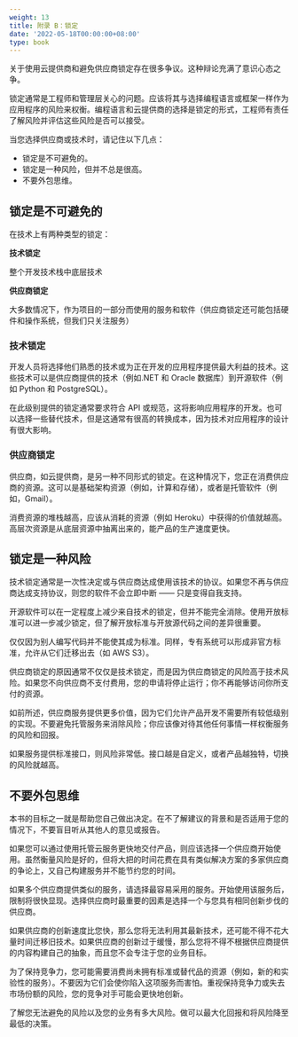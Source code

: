 ```yaml
---
weight: 13
title: 附录 B：锁定
date: '2022-05-18T00:00:00+08:00'
type: book
---
```


关于使用云提供商和避免供应商锁定存在很多争议。这种辩论充满了意识心态之争。

锁定通常是工程师和管理层关心的问题。应该将其与选择编程语言或框架一样作为应用程序的风险来权衡。编程语言和云提供商的选择是锁定的形式，工程师有责任了解风险并评估这些风险是否可以接受。

当您选择供应商或技术时，请记住以下几点：

- 锁定是不可避免的。
- 锁定是一种风险，但并不总是很高。
- 不要外包思维。

## 锁定是不可避免的

在技术上有两种类型的锁定：

**技术锁定**

整个开发技术栈中底层技术

**供应商锁定**

大多数情况下，作为项目的一部分而使用的服务和软件（供应商锁定还可能包括硬件和操作系统，但我们只关注服务）

### 技术锁定

开发人员将选择他们熟悉的技术或为正在开发的应用程序提供最大利益的技术。这些技术可以是供应商提供的技术（例如.NET 和 Oracle 数据库）到开源软件（例如 Python 和 PostgreSQL）。

在此级别提供的锁定通常要求符合 API 或规范，这将影响应用程序的开发。也可以选择一些替代技术，但是这通常有很高的转换成本，因为技术对应用程序的设计有很大影响。

### 供应商锁定

供应商，如云提供商，是另一种不同形式的锁定。在这种情况下，您正在消费供应商的资源。这可以是基础架构资源（例如，计算和存储），或者是托管软件（例如，Gmail）。

消费资源的堆栈越高，应该从消耗的资源（例如 Heroku）中获得的价值就越高。高层次资源是从底层资源中抽离出来的，能产品的生产速度更快。

## 锁定是一种风险

技术锁定通常是一次性决定或与供应商达成使用该技术的协议。如果您不再与供应商达成支持协议，则您的软件不会立即中断 —— 只是变得自我支持。

开源软件可以在一定程度上减少来自技术的锁定，但并不能完全消除。使用开放标准可以进一步减少锁定，但了解开放标准与开放源代码之间的差异很重要。

仅仅因为别人编写代码并不能使其成为标准。同样，专有系统可以形成非官方标准，允许从它们迁移出去（如 AWS S3）。

供应商锁定的原因通常不仅仅是技术锁定，而是因为供应商锁定的风险高于技术风险。如果您不向供应商不支付费用，您的申请将停止运行；你不再能够访问你所支付的资源。

如前所述，供应商服务提供更多价值，因为它们允许产品开发不需要所有较低级别的实现。不要避免托管服务来消除风险；你应该像对待其他任何事情一样权衡服务的风险和回报。

如果服务提供标准接口，则风险非常低。接口越是自定义，或者产品越独特，切换的风险就越高。

## 不要外包思维

本书的目标之一就是帮助您自己做出决定。在不了解建议的背景和是否适用于您的情况下，不要盲目听从其他人的意见或报告。

如果您可以通过使用托管云服务更快地交付产品，则应该选择一个供应商开始使用。虽然衡量风险是好的，但将大把的时间花费在具有类似解决方案的多家供应商的争论上，又自己构建服务并不能节约您的时间。

如果多个供应商提供类似的服务，请选择最容易采用的服务。开始使用该服务后，限制将很快显现。选择供应商时最重要的因素是选择一个与您具有相同创新步伐的供应商。

如果供应商的创新速度比您快，那么您将无法利用其最新技术，还可能不得不花大量时间迁移旧技术。如果供应商的创新过于缓慢，那么您将不得不根据供应商提供的内容构建自己的抽象，而且您不会专注于您的业务目标。

为了保持竞争力，您可能需要消费尚未拥有标准或替代品的资源（例如，新的和实验性的服务）。不要因为它们会使你陷入这项服务而害怕。重视保持竞争力或失去市场份额的风险，您的竞争对手可能会更快地创新。

了解您无法避免的风险以及您的业务有多大风险。做可以最大化回报和将风险降至最低的决策。
